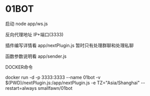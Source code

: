 # 01BOT
 
启动 node app/ws.js


反向代理地址 IP+端口(3333)


插件编写详情看 app/nextPlugin.js  暂时只有处理群聊和处理私聊

函数参数说明看 app/sender.js

DOCKER命令 

docker run -d -p 3333:3333 --name 01bot -v $(PWD)/nextPlugin.js:/app/nextPlugin.js -e TZ="Asia/Shanghai" --restart=always smallfawn/01bot
